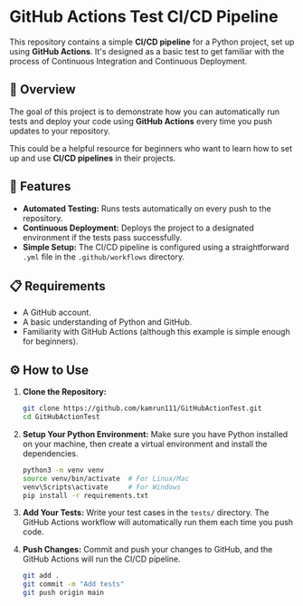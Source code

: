 # GitHub Actions Test CI/CD Pipeline

This repository contains a simple **CI/CD pipeline** for a Python project, set up using **GitHub Actions**. It's designed as a basic test to get familiar with the process of Continuous Integration and Continuous Deployment.

## 🚀 Overview

The goal of this project is to demonstrate how you can automatically run tests and deploy your code using **GitHub Actions** every time you push updates to your repository.

This could be a helpful resource for beginners who want to learn how to set up and use **CI/CD pipelines** in their projects.

## 🔧 Features

- **Automated Testing:** Runs tests automatically on every push to the repository.
- **Continuous Deployment:** Deploys the project to a designated environment if the tests pass successfully.
- **Simple Setup:** The CI/CD pipeline is configured using a straightforward `.yml` file in the `.github/workflows` directory.

## 📋 Requirements

- A GitHub account.
- A basic understanding of Python and GitHub.
- Familiarity with GitHub Actions (although this example is simple enough for beginners).

## ⚙️ How to Use

1. **Clone the Repository:**

   ```bash
   git clone https://github.com/kamrun111/GitHubActionTest.git
   cd GitHubActionTest
   ```

2. **Setup Your Python Environment:**
   Make sure you have Python installed on your machine, then create a virtual environment and install the dependencies.

   ```bash
   python3 -m venv venv
   source venv/bin/activate  # For Linux/Mac
   venv\Scripts\activate     # For Windows
   pip install -r requirements.txt
   ```

3. **Add Your Tests:**
   Write your test cases in the `tests/` directory. The GitHub Actions workflow will automatically run them each time you push code.

4. **Push Changes:**
   Commit and push your changes to GitHub, and the GitHub Actions will run the CI/CD pipeline.

   ```bash
   git add .
   git commit -m "Add tests"
   git push origin main
   ```



